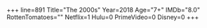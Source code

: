 +++
line=891
Title="The 2000s"
Year=2018
Age="7+"
IMDb="8.0"
RottenTomatoes=""
Netflix=1
Hulu=0
PrimeVideo=0
Disney=0
+++

